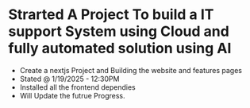 # Strarted A Project To build a IT support System using Cloud and fully automated solution using AI
- Create a nextjs Project and Building the website and features pages
- Stated @ 1/19/2025 - 12:30PM
- Installed all the frontend dependies
- Will Update the futrue Progress. 
